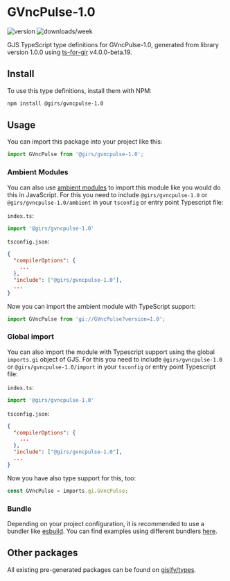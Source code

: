 
# GVncPulse-1.0

![version](https://img.shields.io/npm/v/@girs/gvncpulse-1.0)
![downloads/week](https://img.shields.io/npm/dw/@girs/gvncpulse-1.0)


GJS TypeScript type definitions for GVncPulse-1.0, generated from library version 1.0.0 using [ts-for-gir](https://github.com/gjsify/ts-for-gir) v4.0.0-beta.19.


## Install

To use this type definitions, install them with NPM:
```bash
npm install @girs/gvncpulse-1.0
```

## Usage

You can import this package into your project like this:
```ts
import GVncPulse from '@girs/gvncpulse-1.0';
```

### Ambient Modules

You can also use [ambient modules](https://github.com/gjsify/ts-for-gir/tree/main/packages/cli#ambient-modules) to import this module like you would do this in JavaScript.
For this you need to include `@girs/gvncpulse-1.0` or `@girs/gvncpulse-1.0/ambient` in your `tsconfig` or entry point Typescript file:

`index.ts`:
```ts
import '@girs/gvncpulse-1.0'
```

`tsconfig.json`:
```json
{
  "compilerOptions": {
    ...
  },
  "include": ["@girs/gvncpulse-1.0"],
  ...
}
```

Now you can import the ambient module with TypeScript support: 

```ts
import GVncPulse from 'gi://GVncPulse?version=1.0';
```

### Global import

You can also import the module with Typescript support using the global `imports.gi` object of GJS.
For this you need to include `@girs/gvncpulse-1.0` or `@girs/gvncpulse-1.0/import` in your `tsconfig` or entry point Typescript file:

`index.ts`:
```ts
import '@girs/gvncpulse-1.0'
```

`tsconfig.json`:
```json
{
  "compilerOptions": {
    ...
  },
  "include": ["@girs/gvncpulse-1.0"],
  ...
}
```

Now you have also type support for this, too:

```ts
const GVncPulse = imports.gi.GVncPulse;
```

### Bundle

Depending on your project configuration, it is recommended to use a bundler like [esbuild](https://esbuild.github.io/). You can find examples using different bundlers [here](https://github.com/gjsify/ts-for-gir/tree/main/examples).

## Other packages

All existing pre-generated packages can be found on [gjsify/types](https://github.com/gjsify/types).

